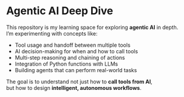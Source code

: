 # Agentic AI Deep Dive

This repository is my learning space for exploring **agentic AI** in depth.  
I’m experimenting with concepts like:
- Tool usage and handoff between multiple tools
- AI decision-making for when and how to call tools
- Multi-step reasoning and chaining of actions
- Integration of Python functions with LLMs
- Building agents that can perform real-world tasks

The goal is to understand not just how to **call tools from AI**,  
but how to design **intelligent, autonomous workflows**.

